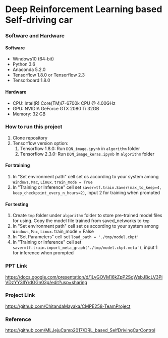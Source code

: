 # Deep Reinforcement Learning based Self-driving car
### Software and Hardware
#### Software
* Windows10 (64-bit)
* Python 3.6
* Anaconda 5.2.0
* Tensorflow 1.8.0 or Tensorflow 2.3
* Tensorboard 1.8.0
#### Hardware
* CPU: Intel(R) Core(TM)i7-6700k CPU @ 4.00GHz
* GPU: NVIDIA GeForce GTX 2080 Ti 32GB
* Memory: 32 GB

### How to run this project
1. Clone repository
2. Tensorflow version option:
   1. Tensorflow 1.8.0: Run `DQN_image.ipynb` in `algorithm` folder
   2. Tensorflow 2.3.0: Run `DQN_image_keras.ipynb` in `algorithm` folder
#### For training
1. In "Set environment path" cell set os according to your system among `Windows`, `Mac`, `Linux`. `train_mode = True`
2. In "Training or Inference" cell set `saver=tf.train.Saver(max_to_keep=4, keep_checkpoint_every_n_hours=2)`, input 2 for training when prompted

#### For testing
1. Create `tmp` folder under `algorithm` folder to store pre-trained model files for using. Copy the model file trained from saved_networks to `tmp`
2. In "Set environment path" cell set os according to your system among `Windows`, `Mac`, `Linux`. train_mode = False
3. In "Set Parameters" cell set `load_path = './tmp/model.ckpt'`
4. In "Training or Inference" cell set `saver=tf.train.import_meta_graph('./tmp/model.ckpt.meta')`, input 1 for inference when prompted

### PPT Link
https://docs.google.com/presentation/d/1LvGOVM16kZpP2SgWsbJBcLV3PiVDzYY3lIYrdGGn03g/edit?usp=sharing
### Project Link
https://github.com/ChitandaMayaka/CMPE258-TeamProject
### Reference
https://github.com/MLJejuCamp2017/DRL_based_SelfDrivingCarControl
